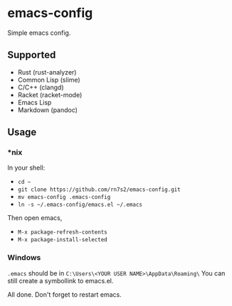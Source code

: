 # emacs-config

Simple emacs config.

## Supported
- Rust (rust-analyzer)
- Common Lisp (slime)
- C/C++ (clangd)
- Racket (racket-mode)
- Emacs Lisp
- Markdown (pandoc)

## Usage
### *nix
In your shell:

- `cd ~`
- `git clone https://github.com/rn7s2/emacs-config.git`
- `mv emacs-config .emacs-config`
- `ln -s ~/.emacs-config/emacs.el ~/.emacs`

Then open emacs,

- `M-x package-refresh-contents`
- `M-x package-install-selected`

### Windows
`.emacs` should be in `C:\Users\<YOUR USER NAME>\AppData\Roaming\`
You can still create a symbollink to emacs.el.

All done. Don't forget to restart emacs.
